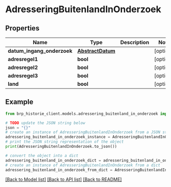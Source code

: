 # AdresseringBuitenlandInOnderzoek


## Properties

Name | Type | Description | Notes
------------ | ------------- | ------------- | -------------
**datum_ingang_onderzoek** | [**AbstractDatum**](AbstractDatum.md) |  | [optional] 
**adresregel1** | **bool** |  | [optional] 
**adresregel2** | **bool** |  | [optional] 
**adresregel3** | **bool** |  | [optional] 
**land** | **bool** |  | [optional] 

## Example

```python
from brp_historie_client.models.adressering_buitenland_in_onderzoek import AdresseringBuitenlandInOnderzoek

# TODO update the JSON string below
json = "{}"
# create an instance of AdresseringBuitenlandInOnderzoek from a JSON string
adressering_buitenland_in_onderzoek_instance = AdresseringBuitenlandInOnderzoek.from_json(json)
# print the JSON string representation of the object
print(AdresseringBuitenlandInOnderzoek.to_json())

# convert the object into a dict
adressering_buitenland_in_onderzoek_dict = adressering_buitenland_in_onderzoek_instance.to_dict()
# create an instance of AdresseringBuitenlandInOnderzoek from a dict
adressering_buitenland_in_onderzoek_from_dict = AdresseringBuitenlandInOnderzoek.from_dict(adressering_buitenland_in_onderzoek_dict)
```
[[Back to Model list]](../README.md#documentation-for-models) [[Back to API list]](../README.md#documentation-for-api-endpoints) [[Back to README]](../README.md)


